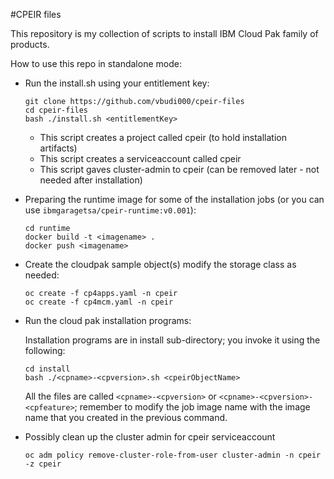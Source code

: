 #CPEIR files

This repository is my collection of scripts to install IBM Cloud Pak family of products.

How to use this repo in standalone mode:

- Run the install.sh using your entitlement key:

	```
	git clone https://github.com/vbudi000/cpeir-files
	cd cpeir-files
	bash ./install.sh <entitlementKey>
	```

	- This script creates a project called cpeir (to hold installation artifacts)
	- This script creates a serviceaccount called cpeir
	- This script gaves cluster-admin to cpeir (can be removed later - not needed after installation)

- Preparing the runtime image for some of the installation jobs (or you can use `ibmgaragetsa/cpeir-runtime:v0.001`):

	```
	cd runtime
	docker build -t <imagename> .
	docker push <imagename>
	```

- Create the cloudpak sample object(s) modify the storage class as needed:

	```
	oc create -f cp4apps.yaml -n cpeir
	oc create -f cp4mcm.yaml -n cpeir
	```

- Run the cloud pak installation programs:

	Installation programs are in install sub-directory; you invoke it using the following:

	```
	cd install
	bash ./<cpname>-<cpversion>.sh <cpeirObjectName>
	```

	All the files are called `<cpname>-<cpversion>` or `<cpname>-<cpversion>-<cpfeature>`; remember to modify the job image name with the image name that you created in the previous command.

- Possibly clean up the cluster admin for cpeir serviceaccount

	```
	oc adm policy remove-cluster-role-from-user cluster-admin -n cpeir -z cpeir
	```
